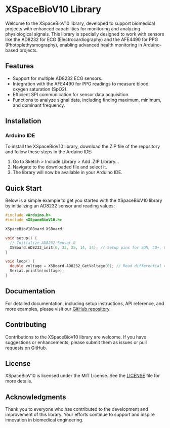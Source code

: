 # XSpaceBioV10 Library

Welcome to the XSpaceBioV10 library, developed to support biomedical projects with enhanced capabilities for monitoring and analyzing physiological signals. This library is specially designed to work with sensors like the AD8232 for ECG (Electrocardiography) and the AFE4490 for PPG (Photoplethysmography), enabling advanced health monitoring in Arduino-based projects.

## Features

- Support for multiple AD8232 ECG sensors.
- Integration with the AFE4490 for PPG readings to measure blood oxygen saturation (SpO2).
- Efficient SPI communication for sensor data acquisition.
- Functions to analyze signal data, including finding maximum, minimum, and dominant frequency.

## Installation

### Arduino IDE

To install the XSpaceBioV10 library, download the ZIP file of the repository and follow these steps in the Arduino IDE:

1. Go to Sketch > Include Library > Add .ZIP Library...
2. Navigate to the downloaded file and select it.
3. The library will now be available in your Arduino IDE.

## Quick Start

Below is a simple example to get you started with the XSpaceBioV10 library by initializing an AD8232 sensor and reading values:

```cpp
#include <Arduino.h>
#include <XSpaceBioV10.h>

XSpaceBioV10Board XSBoard;

void setup() {
  // Initialize AD8232 Sensor 0
  XSBoard.AD8232_init(0, 33, 25, 14, 34); // Setup pins for SDN, LO+, LO-, and OUT
}

void loop() {
  double voltage = XSBoard.AD8232_GetVoltage(0); // Read differential voltage from sensor 0
  Serial.println(voltage);
}

```

## Documentation

For detailed documentation, including setup instructions, API reference, and more examples, please visit our [GitHub repository](https://github.com/TheXSpaceAcademy/XSpaceBioV10).

## Contributing

Contributions to the XSpaceBioV10 library are welcome. If you have suggestions or enhancements, please submit them as issues or pull requests on GitHub.

## License

XSpaceBioV10 is licensed under the MIT License. See the [LICENSE](https://github.com/TheXSpaceAcademy/XSpaceBioV10/blob/main/LICENSE) file for more details.

## Acknowledgments

Thank you to everyone who has contributed to the development and improvement of this library. Your efforts continue to support and inspire innovation in biomedical engineering.
